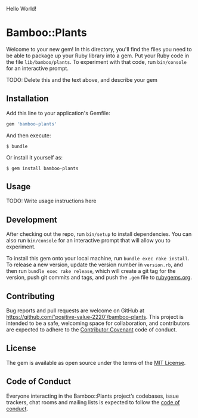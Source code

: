 Hello World!

# Bamboo::Plants

Welcome to your new gem! In this directory, you'll find the files you need to be able to package up your Ruby library into a gem. Put your Ruby code in the file `lib/bamboo/plants`. To experiment with that code, run `bin/console` for an interactive prompt.

TODO: Delete this and the text above, and describe your gem

## Installation

Add this line to your application's Gemfile:

```ruby
gem 'bamboo-plants'
```

And then execute:

    $ bundle

Or install it yourself as:

    $ gem install bamboo-plants

## Usage

TODO: Write usage instructions here

## Development

After checking out the repo, run `bin/setup` to install dependencies. You can also run `bin/console` for an interactive prompt that will allow you to experiment.

To install this gem onto your local machine, run `bundle exec rake install`. To release a new version, update the version number in `version.rb`, and then run `bundle exec rake release`, which will create a git tag for the version, push git commits and tags, and push the `.gem` file to [rubygems.org](https://rubygems.org).

## Contributing

Bug reports and pull requests are welcome on GitHub at https://github.com/'positive-value-2220'/bamboo-plants. This project is intended to be a safe, welcoming space for collaboration, and contributors are expected to adhere to the [Contributor Covenant](http://contributor-covenant.org) code of conduct.

## License

The gem is available as open source under the terms of the [MIT License](https://opensource.org/licenses/MIT).

## Code of Conduct

Everyone interacting in the Bamboo::Plants project’s codebases, issue trackers, chat rooms and mailing lists is expected to follow the [code of conduct](https://github.com/'positive-value-2220'/bamboo-plants/blob/master/CODE_OF_CONDUCT.md).
